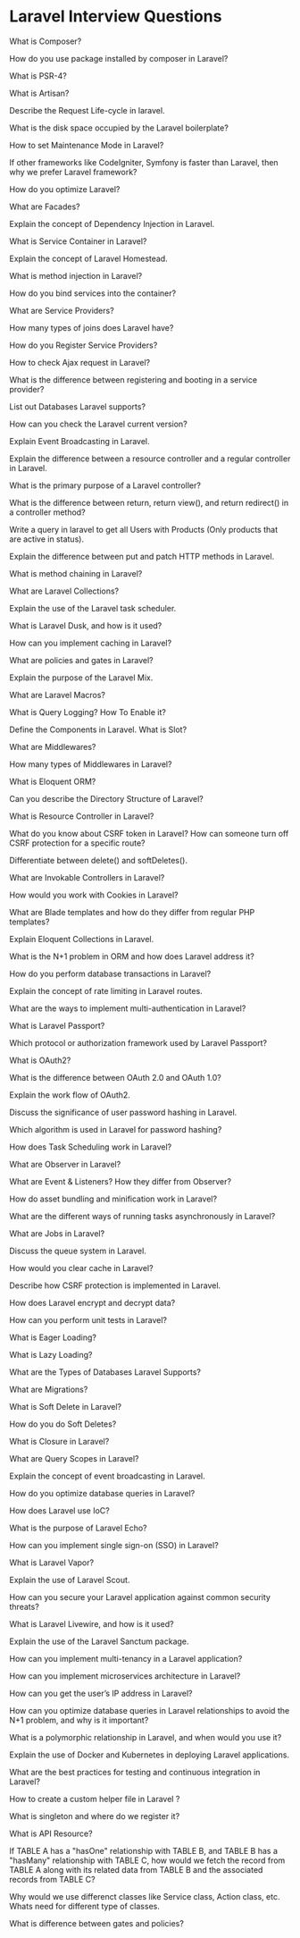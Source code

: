 # Laravel Interview Questions

What is Composer?

How do you use package installed by composer in Laravel?

What is PSR-4?

What is Artisan?

Describe the Request Life-cycle in laravel.

What is the disk space occupied by the Laravel boilerplate?

How to set Maintenance Mode in Laravel?

If other frameworks like CodeIgniter, Symfony is faster than Laravel, then why we prefer Laravel framework?

How do you optimize Laravel?

What are Facades?

Explain the concept of Dependency Injection in Laravel.

What is Service Container in Laravel?

Explain the concept of Laravel Homestead.

What is method injection in Laravel?

How do you bind services into the container?

What are Service Providers?

How many types of joins does Laravel have?

How do you Register Service Providers?

How to check Ajax request in Laravel?

What is the difference between registering and booting in a service provider?

List out Databases Laravel supports?

How can you check the Laravel current version?

Explain Event Broadcasting in Laravel.

Explain the difference between a resource controller and a regular controller in Laravel.

What is the primary purpose of a Laravel controller?

What is the difference between return, return view(), and return redirect() in a controller method?

Write a query in laravel to get all Users with Products (Only products that are active in status).

Explain the difference between put and patch HTTP methods in Laravel.

What is method chaining in Laravel?

What are Laravel Collections?

Explain the use of the Laravel task scheduler.

What is Laravel Dusk, and how is it used?

How can you implement caching in Laravel?

What are policies and gates in Laravel?

Explain the purpose of the Laravel Mix.

What are Laravel Macros?

What is Query Logging? How To Enable it?

Define the Components in Laravel. What is Slot?

What are Middlewares?

How many types of Middlewares in Laravel?

What is Eloquent ORM?

Can you describe the Directory Structure of Laravel?

What is Resource Controller in Laravel?

What do you know about CSRF token in Laravel? How can someone turn off CSRF protection for a specific route?

Differentiate between delete() and softDeletes().

What are Invokable Controllers in Laravel?

How would you work with Cookies in Laravel?

What are Blade templates and how do they differ from regular PHP templates?

Explain Eloquent Collections in Laravel.

What is the N+1 problem in ORM and how does Laravel address it?

How do you perform database transactions in Laravel?

Explain the concept of rate limiting in Laravel routes.

What are the ways to implement multi-authentication in Laravel?

What is Laravel Passport?

Which protocol or authorization framework used by Laravel Passport?

What is OAuth2?

What is the difference between OAuth 2.0 and OAuth 1.0?

Explain the work flow of OAuth2.

Discuss the significance of user password hashing in Laravel.

Which algorithm is used in Laravel for password hashing?

How does Task Scheduling work in Laravel?

What are Observer in Laravel?

What are Event & Listeners? How they differ from Observer?

How do asset bundling and minification work in Laravel?

What are the different ways of running tasks asynchronously in Laravel?

What are Jobs in Laravel?

Discuss the queue system in Laravel.

How would you clear cache in Laravel?

Describe how CSRF protection is implemented in Laravel.

How does Laravel encrypt and decrypt data?

How can you perform unit tests in Laravel?

What is Eager Loading?

What is Lazy Loading?

What are the Types of Databases Laravel Supports?

What are Migrations?

What is Soft Delete in Laravel?

How do you do Soft Deletes?

What is Closure in Laravel?

What are Query Scopes in Laravel?

Explain the concept of event broadcasting in Laravel.

How do you optimize database queries in Laravel?

How does Laravel use IoC?

What is the purpose of Laravel Echo?

How can you implement single sign-on (SSO) in Laravel?

What is Laravel Vapor?

Explain the use of Laravel Scout.

How can you secure your Laravel application against common security threats?

What is Laravel Livewire, and how is it used?

Explain the use of the Laravel Sanctum package.

How can you implement multi-tenancy in a Laravel application?

How can you implement microservices architecture in Laravel?

How can you get the user’s IP address in Laravel?

How can you optimize database queries in Laravel relationships to avoid the N+1 problem, and why is it important?

What is a polymorphic relationship in Laravel, and when would you use it?

Explain the use of Docker and Kubernetes in deploying Laravel applications.

What are the best practices for testing and continuous integration in Laravel?

How to create a custom helper file in Laravel ?

What is singleton and where do we register it?

What is API Resource?

If TABLE A has a "hasOne" relationship with TABLE B, and TABLE B has a "hasMany" relationship with TABLE C, how would we fetch the record from TABLE A along with its related data from TABLE B and the associated records from TABLE C?

Why would we use differenct classes like Service class, Action class, etc. Whats need for different type of classes.

What is difference between gates and policies?